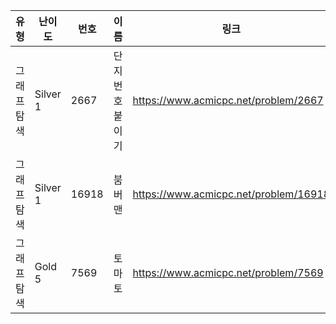 |유형|난이도|번호|이름|링크|
|------|---|---|---|---|
|그래프 탐색|Silver 1|2667|단지번호붙이기|https://www.acmicpc.net/problem/2667|
|그래프 탐색|Silver 1|16918|붐버맨|https://www.acmicpc.net/problem/16918|
|그래프 탐색|Gold 5|7569|토마토|https://www.acmicpc.net/problem/7569|
